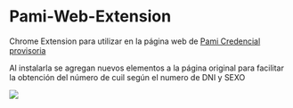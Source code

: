 # Pami-Web-Extension


Chrome Extension para utilizar en la página web de [Pami Credencial provisoria](https://www.pami.org.ar/credencial-provisoria)

Al instalarla se agregan nuevos elementos a la página original para facilitar la obtención del número de cuil según el numero de DNI y SEXO

![](https://i.imgur.com/SlE5Qo3.png)




